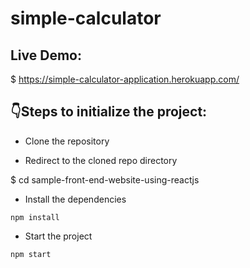 # simple-calculator

## Live Demo:
$ https://simple-calculator-application.herokuapp.com/
## :point_down:Steps to initialize the project:

- Clone the repository



- Redirect to the cloned repo directory

$ cd sample-front-end-website-using-reactjs

- Install the dependencies

`npm install`

- Start the project 

`npm start`
